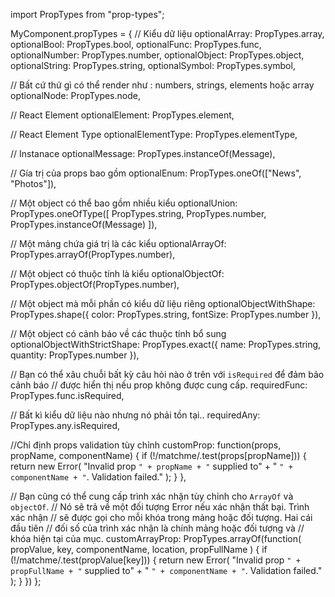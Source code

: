 import PropTypes from "prop-types";

MyComponent.propTypes = {
// Kiểu dữ liệu
optionalArray: PropTypes.array,
optionalBool: PropTypes.bool,
optionalFunc: PropTypes.func,
optionalNumber: PropTypes.number,
optionalObject: PropTypes.object,
optionalString: PropTypes.string,
optionalSymbol: PropTypes.symbol,

// Bất cứ thứ gì có thể render như : numbers, strings, elements hoặc array
optionalNode: PropTypes.node,

// React Element
optionalElement: PropTypes.element,

// React Element Type
optionalElementType: PropTypes.elementType,

// Instanace
optionalMessage: PropTypes.instanceOf(Message),

// Gía trị của props bao gồm
optionalEnum: PropTypes.oneOf(["News", "Photos"]),

// Một object có thể bao gồm nhiều kiểu
optionalUnion: PropTypes.oneOfType([
PropTypes.string,
PropTypes.number,
PropTypes.instanceOf(Message)
]),

// Một mảng chứa giá trị là các kiểu
optionalArrayOf: PropTypes.arrayOf(PropTypes.number),

// Một object có thuộc tính là kiểu
optionalObjectOf: PropTypes.objectOf(PropTypes.number),

// Một object mà mỗi phần có kiểu dữ liệu riêng
optionalObjectWithShape: PropTypes.shape({
color: PropTypes.string,
fontSize: PropTypes.number
}),

// Một object có cảnh báo về các thuộc tính bổ sung
optionalObjectWithStrictShape: PropTypes.exact({
name: PropTypes.string,
quantity: PropTypes.number
}),

// Bạn có thể xâu chuỗi bất kỳ câu hỏi nào ở trên với `isRequired` để đảm bảo cảnh báo
// được hiển thị nếu prop không được cung cấp.
requiredFunc: PropTypes.func.isRequired,

// Bất kì kiểu dữ liệu nào nhưng nó phải tồn tại..
requiredAny: PropTypes.any.isRequired,

//Chỉ định props validation tùy chỉnh
customProp: function(props, propName, componentName) {
if (!/matchme/.test(props[propName])) {
return new Error(
"Invalid prop `" + propName + "` supplied to" +
" `" + componentName + "`. Validation failed."
);
}
},

// Bạn cũng có thể cung cấp trình xác nhận tùy chỉnh cho `ArrayOf` và` objectOf`.
// Nó sẽ trả về một đối tượng Error nếu xác nhận thất bại. Trình xác nhận
// sẽ được gọi cho mỗi khóa trong mảng hoặc đối tượng. Hai cái đầu tiên
// đối số của trình xác nhận là chính mảng hoặc đối tượng và
// khóa hiện tại của mục.
customArrayProp: PropTypes.arrayOf(function(
propValue,
key,
componentName,
location,
propFullName
) {
if (!/matchme/.test(propValue[key])) {
return new Error(
"Invalid prop `" + propFullName + "` supplied to" +
" `" + componentName + "`. Validation failed."
);
}
})
};
